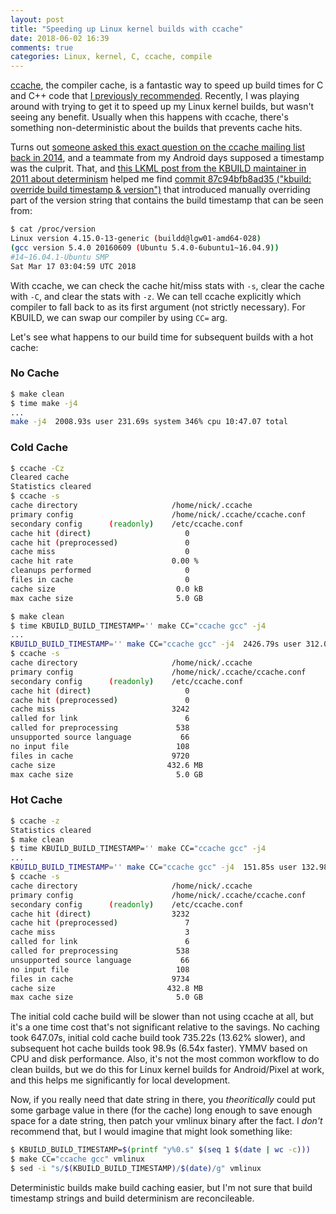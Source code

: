 ```yaml
---
layout: post
title: "Speeding up Linux kernel builds with ccache"
date: 2018-06-02 16:39
comments: true
categories: Linux, kernel, C, ccache, compile
---
```

[ccache](https://ccache.samba.org/), the compiler cache, is a fantastic way to
speed up build times for C and C++ code that
[I previously recommended](https://nickdesaulniers.github.io/blog/2015/07/23/additional-c-slash-c-plus-plus-tooling/).
Recently, I was playing around with trying to get it to speed up my Linux
kernel builds, but wasn't seeing any benefit. Usually when this happens with
ccache, there's something non-deterministic about the builds that prevents
cache hits.

Turns out
[someone asked this exact question on the ccache mailing list back in 2014](https://lists.samba.org/archive/ccache/2014q1/001172.html),
and a teammate from my Android days supposed a timestamp was the culprit. That,
and
[this LKML post from the KBUILD maintainer in 2011 about determinism](https://lwn.net/Articles/437864/)
helped me find
[commit 87c94bfb8ad35 ("kbuild: override build timestamp & version")](https://git.kernel.org/pub/scm/linux/kernel/git/torvalds/linux.git/commit/?id=87c94bfb8ad354fb43d2caf870d7ca0b3f98dab3) that introduced manually overriding part of the version string that
contains the build timestamp that can be seen from:

```sh
$ cat /proc/version
Linux version 4.15.0-13-generic (buildd@lgw01-amd64-028)
(gcc version 5.4.0 20160609 (Ubuntu 5.4.0-6ubuntu1~16.04.9))
#14~16.04.1-Ubuntu SMP
Sat Mar 17 03:04:59 UTC 2018
```

With ccache, we can check the cache hit/miss stats with `-s`, clear the cache
with `-C`, and clear the stats with `-z`. We can tell ccache explicitly which
compiler to fall back to as its first argument (not strictly necessary). For
KBUILD, we can swap our compiler by using `CC=` arg.

Let's see what happens to
our build time for subsequent builds with a hot cache:

### No Cache

```sh
$ make clean
$ time make -j4
...
make -j4  2008.93s user 231.69s system 346% cpu 10:47.07 total
```

### Cold Cache

```sh
$ ccache -Cz
Cleared cache
Statistics cleared
$ ccache -s
cache directory                     /home/nick/.ccache
primary config                      /home/nick/.ccache/ccache.conf
secondary config      (readonly)    /etc/ccache.conf
cache hit (direct)                     0
cache hit (preprocessed)               0
cache miss                             0
cache hit rate                      0.00 %
cleanups performed                     0
files in cache                         0
cache size                           0.0 kB
max cache size                       5.0 GB

$ make clean
$ time KBUILD_BUILD_TIMESTAMP='' make CC="ccache gcc" -j4
...
KBUILD_BUILD_TIMESTAMP='' make CC="ccache gcc" -j4  2426.79s user 312.08s system 372% cpu 12:15.22 total
$ ccache -s
cache directory                     /home/nick/.ccache
primary config                      /home/nick/.ccache/ccache.conf
secondary config      (readonly)    /etc/ccache.conf
cache hit (direct)                     0
cache hit (preprocessed)               0
cache miss                          3242
called for link                        6
called for preprocessing             538
unsupported source language           66
no input file                        108
files in cache                      9720
cache size                         432.6 MB
max cache size                       5.0 GB
```

### Hot Cache

```sh
$ ccache -z
Statistics cleared
$ make clean
$ time KBUILD_BUILD_TIMESTAMP='' make CC="ccache gcc" -j4
...
KBUILD_BUILD_TIMESTAMP='' make CC="ccache gcc" -j4  151.85s user 132.98s system 288% cpu 1:38.90 total
$ ccache -s
cache directory                     /home/nick/.ccache
primary config                      /home/nick/.ccache/ccache.conf
secondary config      (readonly)    /etc/ccache.conf
cache hit (direct)                  3232
cache hit (preprocessed)               7
cache miss                             3
called for link                        6
called for preprocessing             538
unsupported source language           66
no input file                        108
files in cache                      9734
cache size                         432.8 MB
max cache size                       5.0 GB
```

The initial cold cache build will be slower than not using ccache at all, but
it's a one time cost that's not significant relative to the savings.  No
caching took 647.07s, initial cold cache build took 735.22s (13.62% slower),
and subsequent hot cache builds took 98.9s (6.54x faster). YMMV based on CPU
and disk performance. Also, it's not the most common workflow to do clean
builds, but we do this for Linux kernel builds for Android/Pixel at work, and
this helps me significantly for local development.

Now, if you really need that date string in there, you *theoritically* could
put some garbage value in there (for the cache) long enough to save enough
space for a date string, then patch your vmlinux binary after the fact.  I
*don't* recommend that, but I would imagine that might look something like:

```sh
$ KBUILD_BUILD_TIMESTAMP=$(printf "y%0.s" $(seq 1 $(date | wc -c)))
$ make CC="ccache gcc" vmlinux
$ sed -i "s/$(KBUILD_BUILD_TIMESTAMP)/$(date)/g" vmlinux
```

Deterministic builds make build caching easier, but I'm not sure that build
timestamp strings and build determinism are reconcileable.
